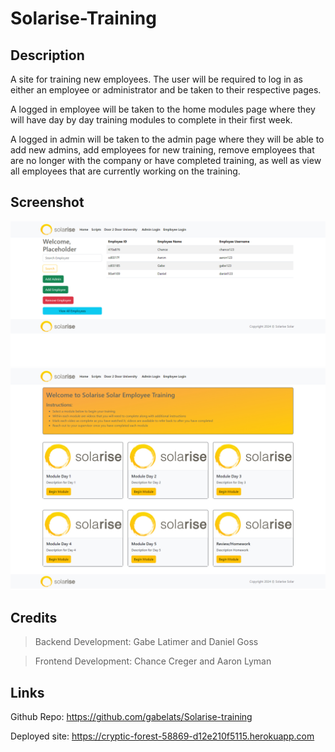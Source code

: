 # Solarise-Training

## Description

A site for training new employees. The user will be required to log in as either an employee or administrator and be taken to their respective pages.

A logged in employee will be taken to the home modules page where they will have day by day training modules to complete in their first week.

A logged in admin will be taken to the admin page where they will be able to add new admins, add employees for new training, remove employees that are no longer with the company or have completed training, as well as view all employees that are currently working on the training.

## Screenshot

![Admin Page](./client/public/assets/Admin-Screenshot.jpg)
![Home Page](./client/public/assets/Home-Screenshot.jpg)

## Credits

> Backend Development: Gabe Latimer and Daniel Goss

> Frontend Development: Chance Creger and Aaron Lyman

## Links

Github Repo: https://github.com/gabelats/Solarise-training

Deployed site: https://cryptic-forest-58869-d12e210f5115.herokuapp.com
